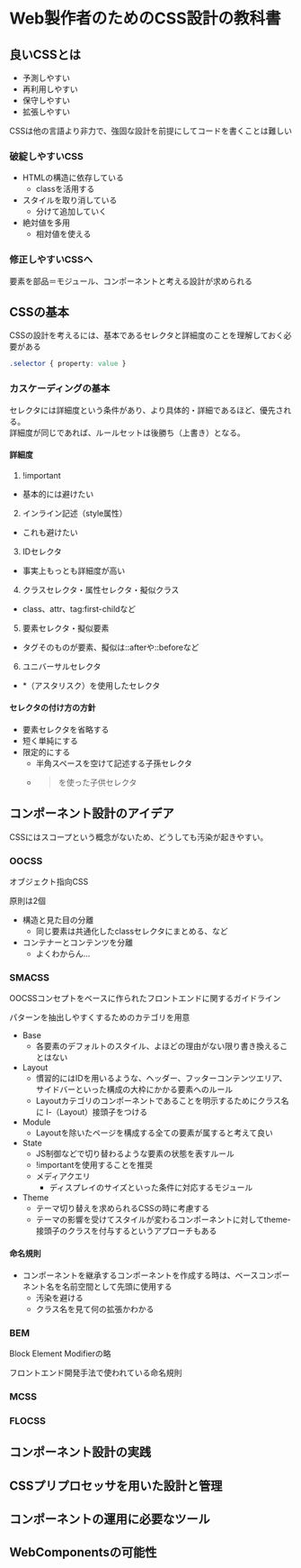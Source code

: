 # Web製作者のためのCSS設計の教科書

## 良いCSSとは

- 予測しやすい
- 再利用しやすい
- 保守しやすい
- 拡張しやすい

CSSは他の言語より非力で、強固な設計を前提にしてコードを書くことは難しい

### 破綻しやすいCSS

- HTMLの構造に依存している
  - classを活用する
- スタイルを取り消している
  - 分けて追加していく
- 絶対値を多用
  - 相対値を使える

### 修正しやすいCSSへ

要素を部品＝モジュール、コンポーネントと考える設計が求められる

## CSSの基本

CSSの設計を考えるには、基本であるセレクタと詳細度のことを理解しておく必要がある

```css
.selector { property: value }
```

### カスケーディングの基本

セレクタには詳細度という条件があり、より具体的・詳細であるほど、優先される。  
詳細度が同じであれば、ルールセットは後勝ち（上書き）となる。

#### 詳細度

1. !important
  - 基本的には避けたい
2. インライン記述（style属性）
  - これも避けたい
3. IDセレクタ
  - 事実上もっとも詳細度が高い
4. クラスセレクタ・属性セレクタ・擬似クラス
  - class、attr、tag:first-childなど
5. 要素セレクタ・擬似要素
  - タグそのものが要素、擬似は::afterや::beforeなど
6. ユニバーサルセレクタ
  - \*（アスタリスク）を使用したセレクタ

#### セレクタの付け方の方針

- 要素セレクタを省略する
- 短く単純にする
- 限定的にする
  - 半角スペースを空けて記述する子孫セレクタ
  - >を使った子供セレクタ

## コンポーネント設計のアイデア

CSSにはスコープという概念がないため、どうしても汚染が起きやすい。

### OOCSS

オブジェクト指向CSS

原則は2個

- 構造と見た目の分離
  - 同じ要素は共通化したclassセレクタにまとめる、など
- コンテナーとコンテンツを分離
  - よくわからん…

### SMACSS

OOCSSコンセプトをベースに作られたフロントエンドに関するガイドライン

パターンを抽出しやすくするためのカテゴリを用意

- Base
  - 各要素のデフォルトのスタイル、よほどの理由がない限り書き換えることはない
- Layout
  - 慣習的にはIDを用いるような、ヘッダー、フッターコンテンツエリア、サイドバーといった構成の大枠にかかる要素へのルール
  - Layoutカテゴリのコンポーネントであることを明示するためにクラス名に l-（Layout）接頭子をつける
- Module
  - Layoutを除いたページを構成する全ての要素が属すると考えて良い
- State
  - JS制御などで切り替わるような要素の状態を表すルール
  - !importantを使用することを推奨
  - メディアクエリ
    - ディスプレイのサイズといった条件に対応するモジュール
- Theme
  - テーマ切り替えを求められるCSSの時に考慮する
  - テーマの影響を受けてスタイルが変わるコンポーネントに対してtheme-接頭子のクラスを付与するというアプローチもある

#### 命名規則

- コンポーネントを継承するコンポーネントを作成する時は、ベースコンポーネント名を名前空間として先頭に使用する
  - 汚染を避ける
  - クラス名を見て何の拡張かわかる

### BEM

Block Element Modifierの略

フロントエンド開発手法で使われている命名規則

### MCSS

### FLOCSS

## コンポーネント設計の実践

## CSSプリプロセッサを用いた設計と管理

## コンポーネントの運用に必要なツール

## WebComponentsの可能性

